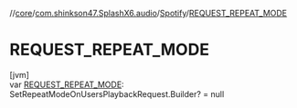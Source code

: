 //[core](../../../index.md)/[com.shinkson47.SplashX6.audio](../index.md)/[Spotify](index.md)/[REQUEST_REPEAT_MODE](-r-e-q-u-e-s-t_-r-e-p-e-a-t_-m-o-d-e.md)

# REQUEST_REPEAT_MODE

[jvm]\
var [REQUEST_REPEAT_MODE](-r-e-q-u-e-s-t_-r-e-p-e-a-t_-m-o-d-e.md): SetRepeatModeOnUsersPlaybackRequest.Builder? = null
